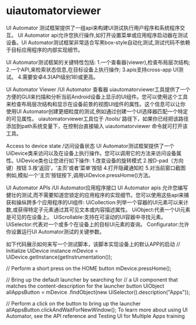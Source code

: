 
# uiautomatorviewer

UI Automator 测试框架提供了一组api来构建UI测试执行用户程序和系统程序交互。
UI Automator api允许您执行操作,如打开设置菜单或应用程序启动器在测试设备。UI Automator测试框架非常适合写黑box-style自动化测试,测试代码不依赖于目标应用程序的内部实现细节。

UI Automator测试框架的关键特性包括:
1.一个查看器(viewer),检查布局层次结构;
2.一个API,来检索状态信息,在目标设备上执行操作;
3.apis支持cross-app UI测试。
4.需要安卓4.3(API级别18)或更高。


UI Automator Viewer /UI Automator 查看器
uiautomatorviewer工具提供了一个方便的GUI来扫描和分析当前Android设备上显示的UI组件。您可以使用这个工具来检查布局层次结构和显示在设备前景的视图UI组件的属性。这个信息可以让你使用UI Automator创建更细粒度的测试,例如通过创建一个UI选择器匹配一个特定的可见属性。
uiautomatorviewer工具位于 <android-sdk>/tools/ 路径下，如果你已经把该路径添加到path系统变量下，在控制台直接输入 uiautomatorviewer 命令就可打开该工具。

Access to device state /访问设备状态
UI Automator测试框架提供了一个UiDevice类来访问以及在设备上执行操作。您可以调用它的方法来访问设备属性。UiDevice类也让您进行如下操作:
1.改变设备的旋转模式
2.按D-pad（方向键）按钮
3.按‘返回’，‘主页’或者‘菜单’按钮
4.打开隐藏通知栏
5.对当前窗口截图
例如,模拟一个‘主页’按钮按下,调用UiDevice.pressHome()方法。


UI Automator APIs /UI Automator应用程序接口
UI Automator apis 允许您编写健壮的测试,而不需要知道您锁定的应用程序的实现细节。您可以使用这些api来捕获和操纵跨多个应用程序的UI组件:
UiCollection:列举一个容器的UI元素可以来计数,或获得特定子元素通过其可见文本或内容描述属性。
UiObject:代表一个UI元素是可见的在设备上。
UiScrollable:支持在可滚动的UI容器中寻找元素。
UiSelector:代表对一个或多个在设备上的目标UI元素的查询。
Configurator:允许你设置运行UI Automator测试的关键参数。


如下代码展示如何来写一个测试脚本，该脚本实现设备上的默认APP的启动
// Initialize UiDevice instance
mDevice = UiDevice.getInstance(getInstrumentation());

// Perform a short press on the HOME button
mDevice.pressHome();

// Bring up the default launcher by searching for
// a UI component that matches the content-description for the launcher button
UiObject allAppsButton = mDevice
        .findObject(new UiSelector().description("Apps"));

// Perform a click on the button to bring up the launcher
allAppsButton.clickAndWaitForNewWindow();
To learn more about using UI Automator, see the API reference and Testing UI for Multiple Apps training


